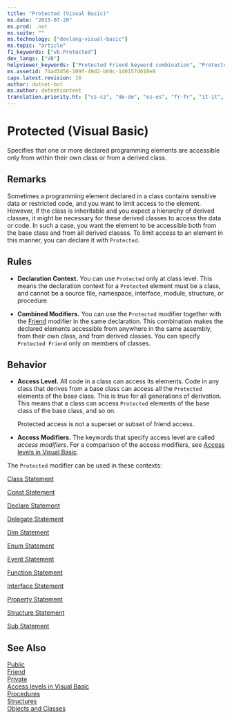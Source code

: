 ```yaml
---
title: "Protected (Visual Basic)"
ms.date: "2015-07-20"
ms.prod: .net
ms.suite: ""
ms.technology: ["devlang-visual-basic"]
ms.topic: "article"
f1_keywords: ["vb.Protected"]
dev_langs: ["VB"]
helpviewer_keywords: ["Protected Friend keyword combination", "Protected keyword [VB], and Friend", "Protected keyword [VB], syntax", "Protected access modifier", "Protected keyword [VB]"]
ms.assetid: 74ad3d56-309f-49d2-b60c-1d0157d010e8
caps.latest.revision: 16
author: dotnet-bot
ms.author: dotnetcontent
translation.priority.ht: ["cs-cz", "de-de", "es-es", "fr-fr", "it-it", "ja-jp", "ko-kr", "pl-pl", "pt-br", "ru-ru", "tr-tr", "zh-cn", "zh-tw"]
---
```

# Protected (Visual Basic)
Specifies that one or more declared programming elements are accessible only from within their own class or from a derived class.  
  
## Remarks  
 Sometimes a programming element declared in a class contains sensitive data or restricted code, and you want to limit access to the element. However, if the class is inheritable and you expect a hierarchy of derived classes, it might be necessary for these derived classes to access the data or code. In such a case, you want the element to be accessible both from the base class and from all derived classes. To limit access to an element in this manner, you can declare it with `Protected`.  
  
## Rules  
  
-   **Declaration Context.** You can use `Protected` only at class level. This means the declaration context for a `Protected` element must be a class, and cannot be a source file, namespace, interface, module, structure, or procedure.  
  
-   **Combined Modifiers.** You can use the `Protected` modifier together with the [Friend](../../../visual-basic/language-reference/modifiers/friend.md) modifier in the same declaration. This combination makes the declared elements accessible from anywhere in the same assembly, from their own class, and from derived classes. You can specify `Protected Friend` only on members of classes.  
  
## Behavior  
  
-   **Access Level.** All code in a class can access its elements. Code in any class that derives from a base class can access all the `Protected` elements of the base class. This is true for all generations of derivation. This means that a class can access `Protected` elements of the base class of the base class, and so on.  
  
     Protected access is not a superset or subset of friend access.  
  
-   **Access Modifiers.** The keywords that specify access level are called *access modifiers*. For a comparison of the access modifiers, see [Access levels in Visual Basic](../../../visual-basic/programming-guide/language-features/declared-elements/access-levels.md).  
  
 The `Protected` modifier can be used in these contexts:  
  
 [Class Statement](../../../visual-basic/language-reference/statements/class-statement.md)  
  
 [Const Statement](../../../visual-basic/language-reference/statements/const-statement.md)  
  
 [Declare Statement](../../../visual-basic/language-reference/statements/declare-statement.md)  
  
 [Delegate Statement](../../../visual-basic/language-reference/statements/delegate-statement.md)  
  
 [Dim Statement](../../../visual-basic/language-reference/statements/dim-statement.md)  
  
 [Enum Statement](../../../visual-basic/language-reference/statements/enum-statement.md)  
  
 [Event Statement](../../../visual-basic/language-reference/statements/event-statement.md)  
  
 [Function Statement](../../../visual-basic/language-reference/statements/function-statement.md)  
  
 [Interface Statement](../../../visual-basic/language-reference/statements/interface-statement.md)  
  
 [Property Statement](../../../visual-basic/language-reference/statements/property-statement.md)  
  
 [Structure Statement](../../../visual-basic/language-reference/statements/structure-statement.md)  
  
 [Sub Statement](../../../visual-basic/language-reference/statements/sub-statement.md)  
  
## See Also  
 [Public](../../../visual-basic/language-reference/modifiers/public.md)   
 [Friend](../../../visual-basic/language-reference/modifiers/friend.md)   
 [Private](../../../visual-basic/language-reference/modifiers/private.md)   
 [Access levels in Visual Basic](../../../visual-basic/programming-guide/language-features/declared-elements/access-levels.md)   
 [Procedures](../../../visual-basic/programming-guide/language-features/procedures/index.md)   
 [Structures](../../../visual-basic/programming-guide/language-features/data-types/structures.md)   
 [Objects and Classes](../../../visual-basic/programming-guide/language-features/objects-and-classes/index.md)
